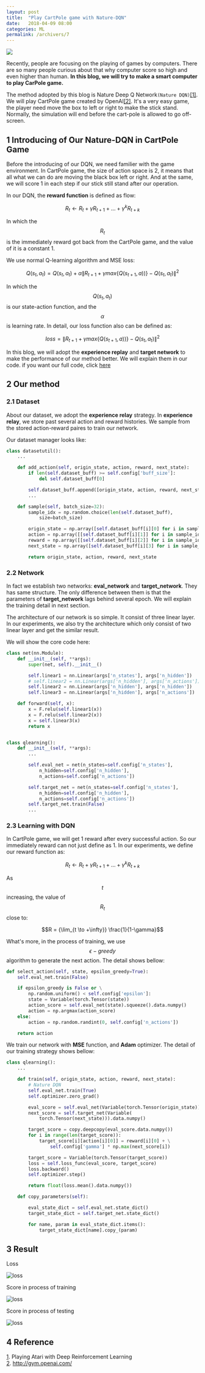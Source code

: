 ```yaml
---
layout: post
title:  "Play CartPole game with Nature-DQN"
date:   2018-04-09 08:00
categories: ML
permalink: /archivers/7
---
```


![](/image/7.1.png)


Recently, people are focusing on the playing of games by computers. There are so many people curious about that why computer score so high and even higher than human. **In this blog, we will try to make a smart computer to play CarPole game.**

<!--more-->

The method adopted by this blog is Nature Deep Q Network`(Nature DQN)`[[1]](https://www.cs.toronto.edu/~vmnih/docs/dqn.pdf). We will play CartPole game created by OpenAI[[2]](http://gym.openai.com/). It's a very easy game, the player need move the box to left or right to make the stick stand. Normally, the simulation will end before the cart-pole is allowed to go off-screen.


## 1 Introducing of Our Nature-DQN in CartPole Game

Before the introducing of our DQN, we need familier with the game environment.
In CartPole game, the size of action space is 2, it means that all what we can do are moving the black box left or right. And at the same, we will score 1 in each step if our stick still stand after our operation.

In our DQN, the **reward function** is defined as flow:

$$R_{t} \leftarrow R_{t} + \gamma R_{t + 1} + ... + \gamma^k R_{t + k}$$

In which the $$R_t$$ is the immediately reward got back from the CartPole game, and the value of it is a constant 1.

We use normal Q-learning algorithm and MSE loss:

$$Q(s_t, a_t) = Q(s_t, a_t) + \alpha\|R_{t + 1} + \gamma max\{Q(s_{t+1}, a))\} - Q(s_t, a_t)\|^2$$

In which the $$Q(s_t, a_t)$$ is our state-action function, and the $$\alpha$$ is learning rate. In detail, our loss function also can be defined as:

$$loss = \|R_{t + 1} + \gamma max\{Q(s_{t+1}, a))\} - Q(s_t, a_t)\|^2$$

In this blog, we will adopt the **experience replay** and **target network** to make the performance of our method better. We will explain them in our code.
if you want our full code, click [here](#)

## 2 Our method

### 2.1 Dataset

About our dataset, we adopt the **experience relay** strategy. In **experience relay**, we store past several action and reward histories. We sample from the stored action-reward paires to train our network.

Our dataset manager looks like:

```python
class datasetutil():
    ...

    def add_action(self, origin_state, action, reward, next_state):
        if len(self.dataset_buff) >= self.config['buff_size']:
            del self.dataset_buff[0]

        self.dataset_buff.append([origin_state, action, reward, next_state])
        ...

    def sample(self, batch_size=32):
        sample_idx = np.random.choice(len(self.dataset_buff), 
            size=batch_size)

        origin_state = np.array([self.dataset_buff[i][0] for i in sample_idx])
        action = np.array([[self.dataset_buff[i][1]] for i in sample_idx])
        reward = np.array([[self.dataset_buff[i][2]] for i in sample_idx])
        next_state = np.array([self.dataset_buff[i][3] for i in sample_idx])

        return origin_state, action, reward, next_state
```

### 2.2 Network

In fact we establish two networks: **eval_network** and **target_network**. They has same structure. The only difference between them is that the parameters of **target_network** lags behind several epoch. We will explain the training detail in next section.

The architecture of our network is so simple. It consist of three linear layer.
In our experiments, we also try the architecture which only consist of two linear layer and get the similar result.

We will show the core code here:

```python
class net(nn.Module):
    def __init__(self, **args):
        super(net, self).__init__()

        self.linear1 = nn.Linear(args['n_states'], args['n_hidden'])
        # self.linear2 = nn.Linear(args['n_hidden'], args['n_actions'])
        self.linear2 = nn.Linear(args['n_hidden'], args['n_hidden'])
        self.linear3 = nn.Linear(args['n_hidden'], args['n_actions'])

    def forward(self, x):
        x = F.relu(self.linear1(x))
        x = F.relu(self.linear2(x))
        x = self.linear3(x)
        return x


class qlearning():
    def __init__(self, **args):
        ...

        self.eval_net = net(n_states=self.config['n_states'], 
            n_hidden=self.config['n_hidden'], 
            n_actions=self.config['n_actions'])

        self.target_net = net(n_states=self.config['n_states'], 
            n_hidden=self.config['n_hidden'], 
            n_actions=self.config['n_actions'])
        self.target_net.train(False)
        ...
```

### 2.3 Learning with DQN

In CartPole game, we will get 1 reward after every successful action. So our immediately reward can not just define as 1. In our experiments, we define our reward function as:

$$R_{t} \leftarrow R_{t} + \gamma R_{t + 1} + ... + \gamma^k R_{t + k}$$

As $$t$$ increasing, the value of $$R_t$$ close to:

$$R = {\lim_{t \to +\infty}} \frac{1}{1-\gamma}$$

What's more, in the process of training, we use $$\epsilon-greedy$$ algorithm to generate the next action. The detail shows bellow:

```python
def select_action(self, state, epsilon_greedy=True):
    self.eval_net.train(False)

    if epsilon_greedy is False or \
        np.random.uniform() < self.config['epsilon']:
        state = Variable(torch.Tensor(state))
        action_score = self.eval_net(state).squeeze().data.numpy()
        action = np.argmax(action_score)
    else:
        action = np.random.randint(0, self.config['n_actions'])

    return action
```

We train our network with **MSE** function, and **Adam** optimizer. The detail of our training strategy shows bellow:

```python
class qlearning():
    ...

    def train(self, origin_state, action, reward, next_state):
        # Nature DQN
        self.eval_net.train(True)
        self.optimizer.zero_grad()

        eval_score = self.eval_net(Variable(torch.Tensor(origin_state)))
        next_score = self.target_net(Variable(
            torch.Tensor(next_state))).data.numpy()

        target_score = copy.deepcopy(eval_score.data.numpy())
        for i in range(len(target_score)):
            target_score[i][action[i][0]] = reward[i][0] + \
                self.config['gamma'] * np.max(next_score[i])

        target_score = Variable(torch.Tensor(target_score))
        loss = self.loss_func(eval_score, target_score)
        loss.backward()
        self.optimizer.step()

        return float(loss.mean().data.numpy())

    def copy_parameters(self):

        eval_state_dict = self.eval_net.state_dict()
        target_state_dict = self.target_net.state_dict()

        for name, param in eval_state_dict.items():
            target_state_dict[name].copy_(param)
```

## 3 Result

Loss

![loss](/image/7.2.png)

Score in process of training

![loss](/image/7.3.png)

Score in process of testing

![loss](/image/7.4.png)

## 4 Reference

[1](https://www.cs.toronto.edu/~vmnih/docs/dqn.pdf).  Playing Atari with Deep Reinforcement Learning  
[2](http://gym.openai.com/). http://gym.openai.com/